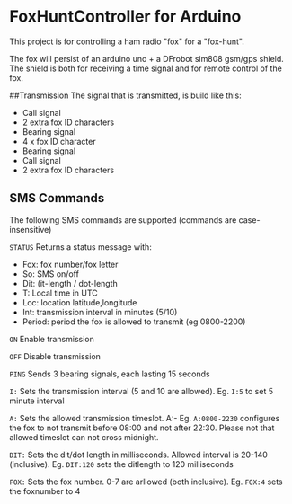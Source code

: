 # FoxHuntController for Arduino

This project is for controlling a ham radio "fox" for a "fox-hunt". 

The fox will persist of an arduino uno + a DFrobot sim808 gsm/gps shield. The  shield is both for receiving a time signal and for remote control of the fox.

##Transmission
The signal that is transmitted, is build like this:

* Call signal
* 2 extra fox ID characters
* Bearing signal
* 4 x fox ID character
* Bearing signal
* Call signal
* 2 extra fox ID characters

## SMS Commands

The following SMS commands are supported (commands are case-insensitive)

`STATUS`
Returns a status message with: 
* Fox: fox number/fox letter
* So: SMS on/off
* Dit: (it-length / dot-length
* T: Local time in UTC
* Loc: location latitude,longitude
* Int:  transmission interval in minutes (5/10)
* Period: period the fox is allowed to transmit (eg 0800-2200)

`ON`
Enable transmission 

`OFF`
Disable transmission

`PING`
Sends 3 bearing signals, each lasting 15 seconds

`I:`
Sets the transmission interval (5 and 10 are allowed). Eg. `I:5`   to set 5 minute interval

`A:`
Sets the allowed transmission timeslot. A:<starttime>-<stoptime> Eg. `A:0800-2230` configures the fox to not transmit before 08:00 and not after 22:30. 
Please not that allowed timeslot can not cross midnight.

`DIT:`
Sets the dit/dot length in milliseconds. Allowed interval is 20-140 (inclusive). 
Eg. `DIT:120` sets the ditlength to 120 milliseconds

`FOX:`
Sets the fox number. 0-7 are arllowed (both inclusive).
Eg. `FOX:4` sets the foxnumber to 4

